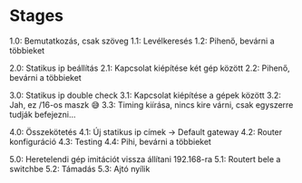 # Stages

1.0: Bemutatkozás, csak szöveg
1.1: Levélkeresés
1.2: Pihenő, bevárni a többieket

2.0: Statikus ip beállítás
2.1: Kapcsolat kiépítése két gép között
2.2: Pihenő, bevárni a többieket

3.0: Statikus ip double check
3.1: Kapcsolat kiépítése a gépek között
3.2: Jah, ez /16-os maszk 😅
3.3: Timing kiírása, nincs kire várni, csak egyszerre tudják befejezni...

4.0: Összekötetés
4.1: Új statikus ip címek -> Default gateway
4.2: Router konfiguráció
4.3: Testing
4.4: Pihi, bevárni a többieket

5.0: Heretelendi gép imitációt vissza állítani 192.168-ra
5.1: Routert bele a switchbe
5.2: Támadás
5.3: Ajtó nyílik
